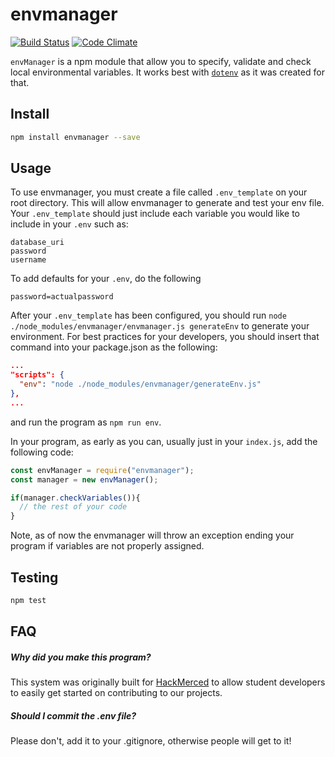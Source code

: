 # envmanager
[![Build Status](https://travis-ci.org/4shub/envmanager.svg?branch=master)](https://travis-ci.org/4shub/envmanager)
[![Code Climate](https://codeclimate.com/github/4shub/envmanager/badges/gpa.svg)](https://codeclimate.com/github/4shub/envmanager)

`envManager` is a npm module that allow you to specify, validate and check local environmental variables. It works best with [`dotenv`](https://github.com/motdotla/dotenv) as it was created for that.

## Install
```bash
npm install envmanager --save
```
## Usage
To use envmanager, you must create a file called `.env_template` on your root directory. This will allow envmanager to generate and test your env file. Your `.env_template` should just include each variable you would like to include in your `.env` such as:

```text
database_uri
password
username
```
To add defaults for your `.env`, do the following

```
password=actualpassword
```

After your `.env_template` has been configured, you should run `node ./node_modules/envmanager/envmanager.js generateEnv` to generate your environment. For best practices for your developers, you should insert that command into your package.json as the following:

```json
...
"scripts": {
  "env": "node ./node_modules/envmanager/generateEnv.js"
},
...
```

and run the program as `npm run env`.

In your program, as early as you can, usually just in your `index.js`, add the following code:

```javascript
const envManager = require("envmanager");
const manager = new envManager();

if(manager.checkVariables()){
  // the rest of your code
}


```

Note, as of now the envmanager will throw an exception ending your program if variables are not properly assigned.

## Testing
```bash
npm test
```

## FAQ
##### Why did you make this program?
This system was originally built for [HackMerced](https://github.com/hackmerced) to allow student developers to easily get started on contributing to our projects.

##### Should I commit the .env file?
Please don't, add it to your .gitignore, otherwise people will get to it!
